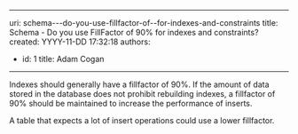 

---
uri: schema---do-you-use-fillfactor-of--for-indexes-and-constraints
title: Schema - Do you use FillFactor of 90% for indexes and constraints?
created: YYYY-11-DD 17:32:18
authors:
  - id: 1
    title: Adam Cogan
---




<span class='intro'> <p class="ssw15-rteElement-P">​​​Indexes should generally have a fillfactor of 90%. If the amount of data stored in the database does not prohibit rebuilding indexes, a fillfactor of 90% should be maintained to increase the performance of inserts.​<br></p> </span>

<p class="ssw15-rteElement-P">​A table that expects a lot of insert operations could use a lower fillfactor.​​<br></p>


